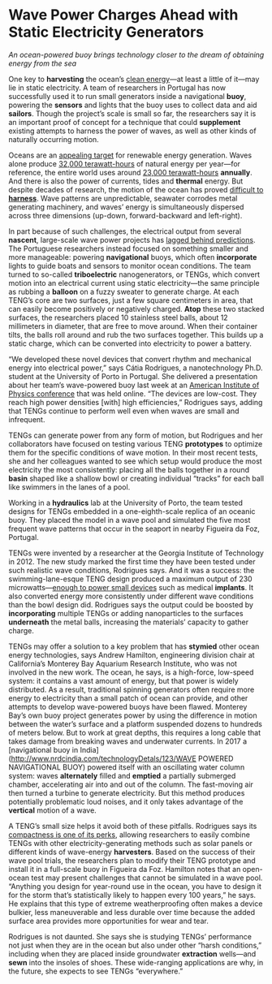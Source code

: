 # Wave Power Charges Ahead with Static Electricity Generators

*An ocean-powered buoy brings technology closer to the dream of obtaining energy from the sea*

One key to **harvesting** the ocean’s [clean energy](https://www.scientificamerican.com/article/ocean-wave-tidal-power/)—at least a little of it—may lie in static electricity. A team of researchers in Portugal has now successfully used it to run small generators inside a navigational **buoy**, powering the **sensors** and lights that the buoy uses to collect data and aid **sailors**. Though the project’s scale is small so far, the researchers say it is an important proof of concept for a technique that could **supplement** existing attempts to harness the power of waves, as well as other kinds of naturally occurring motion.

Oceans are an [appealing target](https://www.scientificamerican.com/article/tidal-wave-renewable-energy/) for renewable energy generation. Waves alone produce [32,000 terawatt-hours](https://aip.scitation.org/doi/10.1063/1.4939086) of natural energy per year—for reference, the entire world uses around [23,000 terawatt-hours](https://www.iea.org/reports/electricity-information-overview) **annually**. And there is also the power of currents, tides and **thermal** energy. But despite decades of research, the motion of the ocean has proved [difficult to **harness**](https://www.scientificamerican.com/article/wave-power-faces-rough-se/). Wave patterns are unpredictable, seawater corrodes metal generating machinery, and waves’ energy is simultaneously dispersed across three dimensions (up-down, forward-backward and left-right).

In part because of such challenges, the electrical output from several **nascent**, large-scale wave power projects has [lagged behind predictions](http://www.iea.org/reports/ocean-power). The Portuguese researchers instead focused on something smaller and more manageable: powering **navigational** buoys, which often **incorporate** lights to guide boats and sensors to monitor ocean conditions. The team turned to so-called **triboelectric** nanogenerators, or TENGs, which convert motion into an electrical current using static electricity—the same principle as rubbing a **balloon** on a fuzzy sweater to generate charge. At each TENG’s core are two surfaces, just a few square centimeters in area, that can easily become positively or negatively charged. **Atop** these two stacked surfaces, the researchers placed 10 stainless steel balls, about 12 millimeters in diameter, that are free to move around. When their container tilts, the balls roll around and rub the two surfaces together. This builds up a static charge, which can be converted into electricity to power a battery.

“We developed these novel devices that convert rhythm and mechanical energy into electrical power,” says Cátia Rodrigues, a nanotechnology Ph.D. student at the University of Porto in Portugal. She delivered a presentation about her team’s wave-powered buoy last week at an [American Institute of Physics conference](https://horizons.aip.org/energystorage-conversion/) that was held online. “The devices are low-cost. They reach high power densities [with] high efficiencies,” Rodrigues says, adding that TENGs continue to perform well even when waves are small and infrequent.

TENGs can generate power from any form of motion, but Rodrigues and her collaborators have focused on testing various TENG **prototypes** to optimize them for the specific conditions of wave motion. In their most recent tests, she and her colleagues wanted to see which setup would produce the most electricity the most consistently: placing all the balls together in a round **basin** shaped like a shallow bowl or creating individual “tracks” for each ball like swimmers in the lanes of a pool.

Working in a **hydraulics** lab at the University of Porto, the team tested designs for TENGs embedded in a one-eighth-scale replica of an oceanic buoy. They placed the model in a wave pool and simulated the five most frequent wave patterns that occur in the seaport in nearby Figueira da Foz, Portugal.

TENGs were invented by a researcher at the Georgia Institute of Technology in 2012. The new study marked the first time they have been tested under such realistic wave conditions, Rodrigues says. And it was a success: the swimming-lane-esque TENG design produced a maximum output of 230 microwatts—[enough to power small devices](http://www.sciencedirect.com/topics/engineering/microwatts) such as medical **implants**. It also converted energy more consistently under different wave conditions than the bowl design did. Rodrigues says the output could be boosted by **incorporating** multiple TENGs or adding nanoparticles to the surfaces **underneath** the metal balls, increasing the materials’ capacity to gather charge.

TENGs may offer a solution to a key problem that has **stymied** other ocean energy technologies, says Andrew Hamilton, engineering division chair at California’s Monterey Bay Aquarium Research Institute, who was not involved in the new work. The ocean, he says, is a high-force, low-speed system: it contains a vast amount of energy, but that power is widely distributed. As a result, traditional spinning generators often require more energy to  electricity than a small patch of ocean can provide, and other attempts to develop wave-powered buoys have been flawed. Monterey Bay’s own buoy project generates power by using the difference in motion between the water’s surface and a platform suspended dozens to hundreds of meters below. But to work at great depths, this requires a long cable that takes damage from breaking waves and underwater currents. In 2017 a [navigational buoy in India](http://www.nrdcindia.com/technologyDetals/123/WAVE POWERED NAVIGATIONAL BUOY) powered itself with an oscillating water column system: waves **alternately** filled and **emptied** a partially submerged chamber, accelerating air into and out of the column. The fast-moving air then turned a turbine to generate electricity. But this method produces potentially problematic loud noises, and it only takes advantage of the **vertical** motion of a wave.

A TENG’s small size helps it avoid both of these pitfalls. Rodrigues says its [compactness is one of its perks](https://pubs.rsc.org/en/content/articlelanding/2020/EE/D0EE01258K), allowing researchers to easily combine TENGs with other electricity-generating methods such as solar panels or different kinds of wave-energy **harvesters**. Based on the success of their wave pool trials, the researchers plan to modify their TENG prototype and install it in a full-scale buoy in Figueira da Foz. Hamilton notes that an open-ocean test may present challenges that cannot be simulated in a wave pool. “Anything you design for year-round use in the ocean, you have  to design it for the storm that’s statistically likely to happen every 100 years,” he says. He explains that this type of extreme weatherproofing often makes a device bulkier, less maneuverable and less durable over time because the added surface area provides more opportunities for wear and tear.

Rodrigues is not daunted. She says she is studying TENGs’ performance not just when they are in the ocean but also under other “harsh conditions,” including when they are placed inside groundwater **extraction** wells—and **sewn** into the insoles of shoes. These wide-ranging applications are why, in the future, she expects to see TENGs “everywhere.”